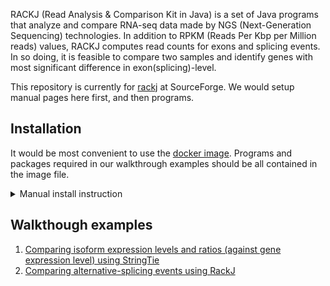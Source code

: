 RACKJ (Read Analysis & Comparison Kit in Java) is a set of Java programs that analyze and compare RNA-seq data made by NGS (Next-Generation Sequencing) technologies. In addition to RPKM (Reads Per Kbp per Million reads) values, RACKJ computes read counts for exons and splicing events. In so doing, it is feasible to compare two samples and identify genes with most significant difference in exon(splicing)-level.

This repository is currently for [rackj](https://sourceforge.net/projects/rackj/) at SourceForge. We would setup manual pages here first, and then programs.

## Installation

It would be most convenient to use the [docker image](https://hub.docker.com/r/wdlin/rackj). Programs and packages required in our walkthrough examples should be all contained in the image file.

<details>
  <summary>Manual install instruction</summary>
For manual installation, the following steps should work for most of our programs in Ubuntu 20.04.

```
# Assume username is ubuntu and at home directory
# Create a directory as you like and enter it
mkdir Tools
cd Tools/

# Download rackJ (check https://sourceforge.net/projects/rackj/files/ for any updated versions) and extract
wget https://downloads.sourceforge.net/project/rackj/0.99a/rackJ.tar.gz
tar -zxvf rackJ.tar.gz

# Down related package, picard
wget https://downloads.sourceforge.net/project/picard/sam-jdk/1.89/sam-1.89.jar

# make sure R installed and available from command line
# example steps from R offical website for ubuntu
sudo apt update -qq
sudo apt install --no-install-recommends software-properties-common dirmngr
wget -qO- https://cloud.r-project.org/bin/linux/ubuntu/marutter_pubkey.asc | sudo tee -a /etc/apt/trusted.gpg.d/cran_ubuntu_key.asc
sudo add-apt-repository "deb https://cloud.r-project.org/bin/linux/ubuntu $(lsb_release -cs)-cran40/"
sudo apt install --no-install-recommends r-base

# Install bioperl, necessary perl libraries, make, and java11
sudo apt install bioperl make openjdk-11-jdk-headless
sudo cpan Statistics::Distributions
sudo cpan Statistics::R

# The MappingBowtie.pl will call bowtie2. Install if you need it.
sudo apt install unzip
sudo apt install python
wget https://downloads.sourceforge.net/project/bowtie-bio/bowtie2/2.4.4/bowtie2-2.4.4-linux-x86_64.zip
unzip bowtie2-2.4.4-linux-x86_64.zip

# The MappbinBlat.pl will call blat. Install if you need it.
wget https://hgdownload.soe.ucsc.edu/admin/exe/linux.x86_64/blat/blat
chmod 755 blat

# Set PATH environment into ~/.profile, adjust any path if necessary
echo "PATH=\"/home/ubuntu/Tools/rackJ/scripts:\$PATH\"" >> ~/.profile
echo "PATH=\"/home/ubuntu/Tools/bowtie2-2.4.4-linux-x86_64:\$PATH\"" >> ~/.profile
echo "PATH=\"/home/ubuntu/Tools:\$PATH\"" >> ~/.profile
echo "INC=\"/home/ubuntu/Tools/rackJ/scripts/PerlLib\"" >> ~/.profile
echo "CLASSPATH=\"/home/ubuntu/Tools/rackJ/rackj.jar:/home/ubuntu/Tools/sam-1.89.jar\"" >> ~/.profile
echo "export PATH" >> ~/.profile
echo "export INC" >> ~/.profile
echo "export CLASSPATH" >> ~/.profile

# Source if needed
source ~/.profile
```
</details>

## Walkthough examples

1. [Comparing isoform expression levels and ratios (against gene expression level) using StringTie](walkthrough/Stringtie_short_reads.md)
2. [Comparing alternative-splicing events using RackJ](walkthrough/Rackj_short_reads_AScomp.md)
